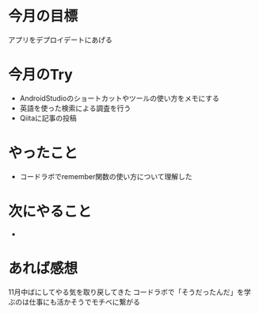 # 今月の目標
アプリをデプロイデートにあげる
# 今月のTry
* AndroidStudioのショートカットやツールの使い方をメモにする
* 英語を使った検索による調査を行う
* Qiitaに記事の投稿
# やったこと
* コードラボでremember関数の使い方について理解した
# 次にやること
* 
# あれば感想
11月中ばにしてやる気を取り戻してきた
コードラボで「そうだったんだ」を学ぶのは仕事にも活かそうでモチベに繋がる
